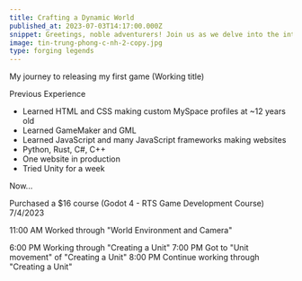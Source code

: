 ```yaml
---
title: Crafting a Dynamic World
published_at: 2023-07-03T14:17:00.000Z
snippet: Greetings, noble adventurers! Join us as we delve into the intricate process of crafting an immersive experience that will transport you to a realm steeped in history and fantasy.
image: tin-trung-phong-c-nh-2-copy.jpg
type: forging legends
---
```


My journey to releasing my first game (Working title)

Previous Experience
- Learned HTML and CSS making custom MySpace profiles at ~12 years old
- Learned GameMaker and GML
- Learned JavaScript and many JavaScript frameworks making websites
- Python, Rust, C#, C++
- One website in production
- Tried Unity for a week

Now...

Purchased a $16 course (Godot 4 - RTS Game Development Course) 7/4/2023

11:00 AM
Worked through "World Environment and Camera"

6:00 PM
Working through "Creating a Unit"
7:00 PM
Got to "Unit movement" of "Creating a Unit"
8:00 PM
Continue working through "Creating a Unit"